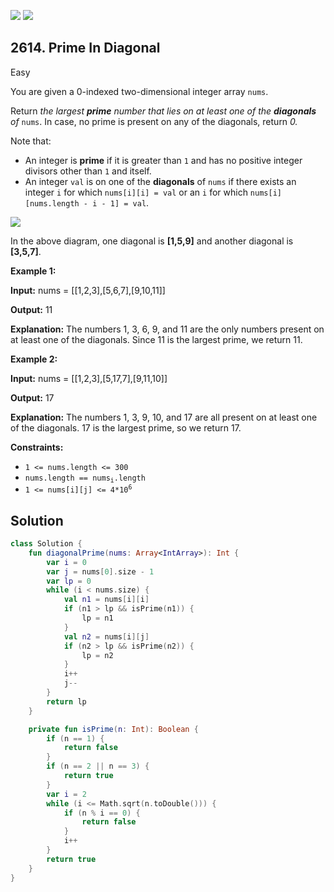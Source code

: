 [![](https://img.shields.io/github/stars/javadev/LeetCode-in-Kotlin?label=Stars&style=flat-square)](https://github.com/javadev/LeetCode-in-Kotlin)
[![](https://img.shields.io/github/forks/javadev/LeetCode-in-Kotlin?label=Fork%20me%20on%20GitHub%20&style=flat-square)](https://github.com/javadev/LeetCode-in-Kotlin/fork)

## 2614\. Prime In Diagonal

Easy

You are given a 0-indexed two-dimensional integer array `nums`.

Return _the largest **prime** number that lies on at least one of the **diagonals** of_ `nums`. In case, no prime is present on any of the diagonals, return _0._

Note that:

*   An integer is **prime** if it is greater than `1` and has no positive integer divisors other than `1` and itself.
*   An integer `val` is on one of the **diagonals** of `nums` if there exists an integer `i` for which `nums[i][i] = val` or an `i` for which `nums[i][nums.length - i - 1] = val`.

![](https://assets.leetcode.com/uploads/2023/03/06/screenshot-2023-03-06-at-45648-pm.png)

In the above diagram, one diagonal is **[1,5,9]** and another diagonal is **[3,5,7]**.

**Example 1:**

**Input:** nums = \[\[1,2,3],[5,6,7],[9,10,11]]

**Output:** 11

**Explanation:** The numbers 1, 3, 6, 9, and 11 are the only numbers present on at least one of the diagonals. Since 11 is the largest prime, we return 11.

**Example 2:**

**Input:** nums = \[\[1,2,3],[5,17,7],[9,11,10]]

**Output:** 17

**Explanation:** The numbers 1, 3, 9, 10, and 17 are all present on at least one of the diagonals. 17 is the largest prime, so we return 17.

**Constraints:**

*   `1 <= nums.length <= 300`
*   <code>nums.length == nums<sub>i</sub>.length</code>
*   <code>1 <= nums[i][j] <= 4*10<sup>6</sup></code>

## Solution

```kotlin
class Solution {
    fun diagonalPrime(nums: Array<IntArray>): Int {
        var i = 0
        var j = nums[0].size - 1
        var lp = 0
        while (i < nums.size) {
            val n1 = nums[i][i]
            if (n1 > lp && isPrime(n1)) {
                lp = n1
            }
            val n2 = nums[i][j]
            if (n2 > lp && isPrime(n2)) {
                lp = n2
            }
            i++
            j--
        }
        return lp
    }

    private fun isPrime(n: Int): Boolean {
        if (n == 1) {
            return false
        }
        if (n == 2 || n == 3) {
            return true
        }
        var i = 2
        while (i <= Math.sqrt(n.toDouble())) {
            if (n % i == 0) {
                return false
            }
            i++
        }
        return true
    }
}
```